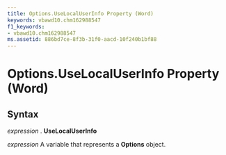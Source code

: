 ```yaml
---
title: Options.UseLocalUserInfo Property (Word)
keywords: vbawd10.chm162988547
f1_keywords:
- vbawd10.chm162988547
ms.assetid: 886bd7ce-8f3b-31f0-aacd-10f240b1bf88
---
```



# Options.UseLocalUserInfo Property (Word)

## Syntax

 _expression_ . **UseLocalUserInfo**

 _expression_ A variable that represents a **Options** object.


